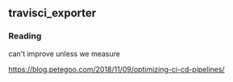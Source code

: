 ## travisci_exporter

### Reading

can't improve unless we measure

https://blog.petegoo.com/2018/11/09/optimizing-ci-cd-pipelines/
